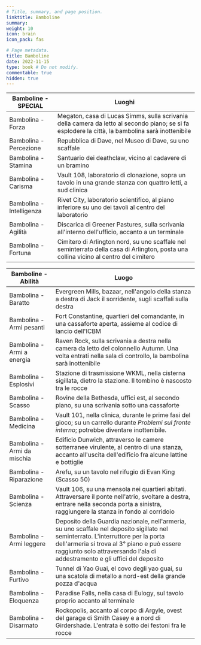 ```yaml
---
# Title, summary, and page position.
linktitle: Bamboline
summary: 
weight: 10
icon: brain
icon_pack: fas

# Page metadata.
title: Bamboline
date: 2022-11-15
type: book # Do not modify.
commentable: true
hidden: true
---
```




| Bamboline - SPECIAL          | Luoghi                                                                                                                                            |
| ---------------------------- | ------------------------------------------------------------------------------------------------------------------------------------------------- |
| Bambolina - Forza        | Megaton, casa di Lucas Simms, sulla scrivania della camera da letto al secondo piano; se si fa esplodere la città, la bambolina sarà inottenibile |
| Bambolina - Percezione   | Repubblica di Dave, nel Museo di Dave, su uno scaffale                                                                                            |
| Bambolina - Stamina      | Santuario dei deathclaw, vicino al cadavere di un bramino                                                                                         |
| Bambolina - Carisma      | Vault 108, laboratorio di clonazione, sopra un tavolo in una grande stanza con quattro letti, a sud clinica                                       |
| Bambolina - Intelligenza | Rivet City, laboratorio scientifico, al piano inferiore su uno dei tavoli al centro del laboratorio                                               |
| Bambolina - Agilità      | Discarica di Greener Pastures, sulla scrivania all'interno dell'ufficio, accanto a un terminale                                                   |
| Bambolina - Fortuna      | Cimitero di Arlington nord, su uno scaffale nel seminterrato della casa di Arlington, posta una collina vicino al centro del cimitero             |
                                                                                                                                                                              
 
| Bamboline - Abilità             | Luogo                                                                                                                                                                                                                                                             |
| ------------------------------- | ----------------------------------------------------------------------------------------------------------------------------------------------------------------------------------------------------------------------------------------------------------------- |
| Bambolina - Baratto         | Evergreen Mills, bazaar, nell'angolo della stanza a destra di Jack il sorridente, sugli scaffali sulla destra                                                                                                                                                     |
| Bambolina - Armi pesanti    | Fort Constantine, quartieri del comandante, in una cassaforte aperta, assieme al codice di lancio dell'ICBM                                                                                                                                                       |
| Bambolina - Armi a energia  | Raven Rock, sulla scrivania a destra nella camera da letto del colonnello Autumn. Una volta entrati nella sala di controllo, la bambolina sarà inottenibile                                                                                                       |
| Bambolina - Esplosivi       | Stazione di trasmissione WKML, nella cisterna sigillata, dietro la stazione. Il tombino è nascosto tra le rocce                                                                                                                                                   |
| Bambolina - Scasso          | Rovine della Bethesda, uffici est, al secondo piano, su una scrivania sotto una cassaforte                                                                                                                                                                        |
| Bambolina - Medicina        | Vault 101, nella clinica, durante le prime fasi del gioco; su un carrello durante *Problemi sul fronte interno*; potrebbe diventare  inottenibile.                                                                                                                |
| Bambolina - Armi da mischia | Edificio Dunwich, attraverso le camere sotterranee virulente, al centro di una stanza, accanto all'uscita dell'edificio fra alcune lattine e bottiglie                                                                                                            |
| Bambolina - Riparazione     | Arefu, su un tavolo nel rifugio di Evan King (Scasso 50)                                                                                                                                                                                                          |
| Bambolina - Scienza         | Vault 106, su una mensola nei quartieri abitati. Attraversare il ponte nell'atrio, svoltare a destra, entrare nella seconda porta a sinistra, raggiungere la stanza in fondo al corridoio                                                                         |
| Bambolina - Armi leggere    | Deposito della Guardia nazionale, nell'armeria, su uno scaffale nel deposito sigillato nel seminterrato. L'interruttore per la porta dell'armeria si trova al 3° piano e può essere raggiunto solo attraversando l'ala di addestramento e gli uffici del deposito |
| Bambolina - Furtivo         | Tunnel di Yao Guai, el covo degli yao guai, su una scatola di metallo a nord-est della grande pozza d'acqua                                                                                                                                                       |
| Bambolina - Eloquenza       | Paradise Falls, nella casa di Eulogy, sul tavolo proprio accanto al terminale                                                                                                                                                                                     |
| Bambolina - Disarmato       | Rockopolis, accanto al corpo di Argyle,  ovest del garage di Smith Casey e a nord di Girdershade. L'entrata è sotto dei festoni fra le rocce                                                                                                                      |
